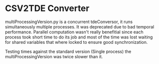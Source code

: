 # CSV2TDE Converter

multiProcessingVersion.py is a concurrent tdeConversor, it runs simultaneously multiple processes. It was deprecated due to bad  temporal performance. Parallel computation wasn't really benefitial since each process took short time to do its job and most of the time was lost waiting for shared variables that where locked to ensure good synchronization.

Testing times against the standard version (Single process) the multiProcessingVersion was twice slower than it.

